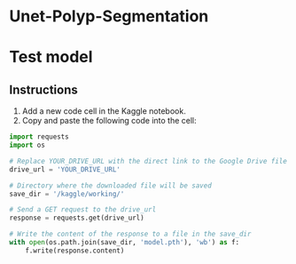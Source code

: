 # Unet-Polyp-Segmentation

# Test model

## Instructions

1. Add a new code cell in the Kaggle notebook.
2. Copy and paste the following code into the cell:

```python
import requests
import os

# Replace YOUR_DRIVE_URL with the direct link to the Google Drive file
drive_url = 'YOUR_DRIVE_URL'

# Directory where the downloaded file will be saved
save_dir = '/kaggle/working/'

# Send a GET request to the drive_url
response = requests.get(drive_url)

# Write the content of the response to a file in the save_dir
with open(os.path.join(save_dir, 'model.pth'), 'wb') as f:
    f.write(response.content)
